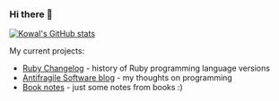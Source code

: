 ### Hi there 👋

[![Kowal's GitHub stats](https://github-readme-stats.vercel.app/api?username=kowal)](https://github.com/anuraghazra/github-readme-stats)

My current projects:

- [Ruby Changelog](https://rubychangelog.com) - history of Ruby programming language versions
- [Antifragile Software blog](https://marek-kowalcze.medium.com) - my thoughts on programming
- [Book notes](https://kowal.github.io/book-notes) - just some notes from books :)
